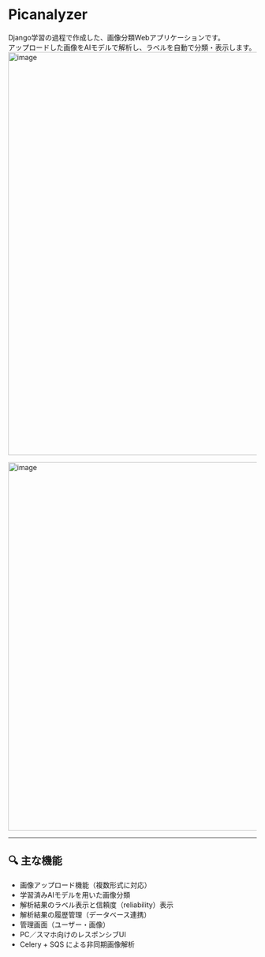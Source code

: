 # Picanalyzer

Django学習の過程で作成した、画像分類Webアプリケーションです。  
アップロードした画像をAIモデルで解析し、ラベルを自動で分類・表示します。
<img width="1257" height="815" alt="image" src="https://github.com/user-attachments/assets/7e232bdd-e9d8-41fb-8169-50a4da03dd54" />

<img width="1256" height="745" alt="image" src="https://github.com/user-attachments/assets/62519a90-99ce-486f-aca5-354a1620a4a3" />



---

## 🔍 主な機能

- 画像アップロード機能（複数形式に対応）
- 学習済みAIモデルを用いた画像分類
- 解析結果のラベル表示と信頼度（reliability）表示
- 解析結果の履歴管理（データベース連携）
- 管理画面（ユーザー・画像）
- PC／スマホ向けのレスポンシブUI
- Celery + SQS による非同期画像解析
